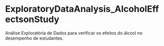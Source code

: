 # ExploratoryDataAnalysis_AlcoholEffectsonStudy
Análise Exploratória de Dados para verificar os efeitos do álcool no desempenho de estudantes.

